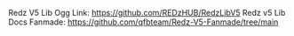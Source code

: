 Redz V5 Lib Ogg Link: https://github.com/REDzHUB/RedzLibV5
Redz v5 Lib Docs Fanmade: https://github.com/qfbteam/Redz-V5-Fanmade/tree/main
